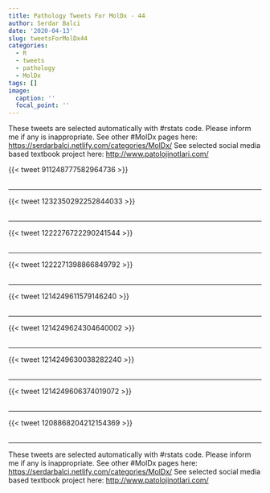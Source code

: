```yaml
---
title: Pathology Tweets For MolDx - 44
author: Serdar Balci
date: '2020-04-13'
slug: tweetsForMolDx44
categories:
  - R
  - tweets
  - pathology
  - MolDx
tags: []
image:
  caption: ''
  focal_point: ''
---
```



These tweets are selected automatically with #rstats code. Please inform me if any is inappropriate.
See other #MolDx pages here: https://serdarbalci.netlify.com/categories/MolDx/ 
See selected social media based textbook project here: http://www.patolojinotlari.com/

{{< tweet 911248777582964736 >}}
<br>
<br>
<hr>
{{< tweet 1232350292252844033 >}}
<br>
<br>
<hr>
{{< tweet 1222276722290241544 >}}
<br>
<br>
<hr>
{{< tweet 1222271398866849792 >}}
<br>
<br>
<hr>
{{< tweet 1214249611579146240 >}}
<br>
<br>
<hr>
{{< tweet 1214249624304640002 >}}
<br>
<br>
<hr>
{{< tweet 1214249630038282240 >}}
<br>
<br>
<hr>
{{< tweet 1214249606374019072 >}}
<br>
<br>
<hr>
{{< tweet 1208868204212154369 >}}
<br>
<br>
<hr>


These tweets are selected automatically with #rstats code. Please inform me if any is inappropriate.
See other #MolDx pages here: https://serdarbalci.netlify.com/categories/MolDx/ 
See selected social media based textbook project here: http://www.patolojinotlari.com/
